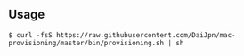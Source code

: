 ## Usage

```
$ curl -fsS https://raw.githubusercontent.com/DaiJpn/mac-provisioning/master/bin/provisioning.sh | sh
```
